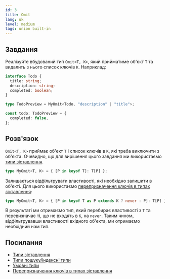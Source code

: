 ```yaml
---
id: 3
title: Omit
lang: uk
level: medium
tags: union built-in
---
```


## Завдання

Реалізуйте вбудований тип `Omit<T, K>`, який прийматиме об'єкт `T` та видалить з
нього список ключів `K`. Наприклад:

```typescript
interface Todo {
  title: string;
  description: string;
  completed: boolean;
}

type TodoPreview = MyOmit<Todo, "description" | "title">;

const todo: TodoPreview = {
  completed: false,
};
```

## Розв'язок

`Omit<T, K>` приймає об'єкт `T` і список ключів в `K`, які треба виключити з
об'єкта. Очевидно, що для вирішення цього завдання ми використаємо
[типи зіставлення](https://www.typescriptlang.org/docs/handbook/2/mapped-types.html).

```typescript
type MyOmit<T, K> = { [P in keyof T]: T[P] };
```

Залишається відфільтрувати властивості, які необхідно залишити в об'єкті. Для
цього використаємо
[перепризначення ключів в типах зіставлення](https://www.typescriptlang.org/docs/handbook/release-notes/typescript-4-1.html#key-remapping-in-mapped-types):

```typescript
type MyOmit<T, K> = { [P in keyof T as P extends K ? never : P]: T[P] };
```

В результаті ми отримаємо тип, який перебирає властивості з `T` та перевизначає
ті, що не входять в `K`, на `never`. Таким чином, відфільтрувавши властивості
вхідного об'єкта, ми отримаємо необхідний нам тип.

## Посилання

- [Типи зіставлення](https://www.typescriptlang.org/docs/handbook/2/mapped-types.html)
- [Типи пошуку/індексні типи](https://www.typescriptlang.org/docs/handbook/2/indexed-access-types.html)
- [Умовні типи](https://www.typescriptlang.org/docs/handbook/2/conditional-types.html)
- [Перепризначення ключів в типах зіставлення](https://www.typescriptlang.org/docs/handbook/release-notes/typescript-4-1.html#key-remapping-in-mapped-types)
